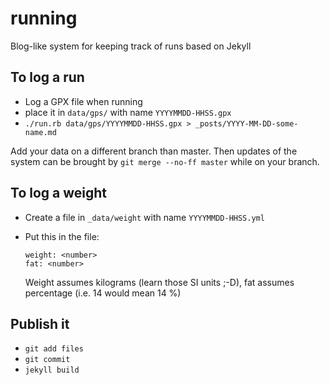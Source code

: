 running
=======

Blog-like system for keeping track of runs based on Jekyll


To log a run
------------

* Log a GPX file when running
* place it in `data/gps/` with name `YYYYMMDD-HHSS.gpx`
* `./run.rb data/gps/YYYYMMDD-HHSS.gpx > _posts/YYYY-MM-DD-some-name.md`

Add your data on a different branch than master. Then updates of the system can be brought by `git merge --no-ff master` while on your branch.


To log a weight
---------------

* Create a file in `_data/weight` with name `YYYYMMDD-HHSS.yml`
* Put this in the file:
  ```
  weight: <number>
  fat: <number>
  ```
  
  Weight assumes kilograms (learn those SI units ;-D), fat assumes percentage (i.e. 14 would mean 14 %)
  
  
Publish it
----------

* `git add files`
* `git commit`
* `jekyll build`
